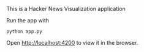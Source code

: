 This is a Hacker News Visualization application

Run the app with

```
python app.py
```

Open [http://localhost:4200](http://localhost:4200) to view it in the browser.

